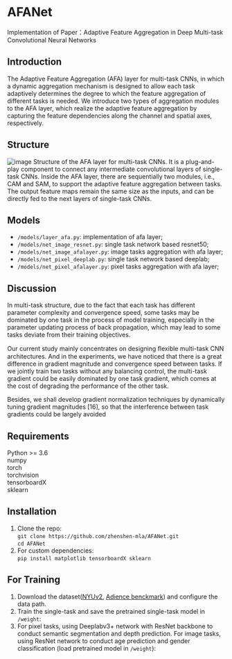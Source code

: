 # AFANet

  Implementation of Paper：Adaptive Feature Aggregation in Deep Multi-task Convolutional Neural Networks   
  
## Introduction
  The Adaptive Feature Aggregation (AFA) layer for multi-task CNNs, in which a dynamic aggregation mechanism is designed to allow each task adaptively determines the degree to which the feature aggregation of different tasks is needed. We introduce two types of aggregation modules to the AFA layer, which realize the adaptive feature aggregation by capturing the feature dependencies along the channel and spatial axes, respectively.   
  
## Structure
![image](https://github.com/zhenshen-mla/AFANet/blob/master/examples/structure.png)
  Structure of the AFA layer for multi-task CNNs. It is a plug-and-play component to connect any intermediate convolutional layers of single-task CNNs. Inside the AFA layer, there are sequentially two modules, i.e., CAM and SAM, to support the adaptive feature aggregation between tasks. The output feature maps remain the same size as the inputs, and can be directly fed to the next layers of single-task CNNs.   
  
## Models
  * `/models/layer_afa.py`: implementation of afa layer;
  * `/models/net_image_resnet.py`: single task network based resnet50;   
  * `/models/net_image_afalayer.py`: image tasks aggregation with afa layer;   
  * `/models/net_pixel_deeplab.py`: single task network based deeplab;   
  * `/models/net_pixel_afalayer.py`: pixel tasks aggregation with afa layer;   
  
## Discussion
  In multi-task structure, due to the fact that each task has different parameter complexity and convergence speed, some tasks may be dominated by one task in the process of model training, especially in the parameter updating process of back propagation, which may lead to some tasks deviate from their training objectives.  
  
  Our current study mainly concentrates on designing ﬂexible multi-task CNN architectures. And in the experiments, we have noticed that there is a great difference in gradient magnitude and convergence speed between tasks. If we jointly train two tasks without any balancing control, the multi-task gradient could be easily dominated by one task gradient, which comes at the cost of degrading the performance of the other task.  
  
  Besides, we shall develop gradient normalization techniques by dynamically tuning gradient magnitudes [16], so that the interference between task gradients could be largely avoided
  
## Requirements  

  Python >= 3.6  
  numpy  
  torch  
  torchvision  
  tensorboardX  
  sklearn  
  

## Installation
  1. Clone the repo:   
    ```
    git clone https://github.com/zhenshen-mla/AFANet.git   
    ```   
    ```
    cd AFANet
    ```
  2. For custom dependencies:   
    ```
    pip install matplotlib tensorboardX sklearn  
    ```
## For Training   
  1. Download the dataset([NYUv2](https://cs.nyu.edu/~silberman/datasets/nyu_depth_v2.html), [Adience benckmark](https://talhassner.github.io/home/projects/Adience/Adience-data.html#frontalized)) and configure the data path.   
  2. Train the single-task and save the pretrained single-task model in `/weight`:   
  3. For pixel tasks, using Deeplabv3+ network with ResNet backbone to conduct semantic segmentation and depth prediction. For image tasks, using ResNet network to conduct age prediction and gender classification (load pretrained model in `/weight`):   
  

